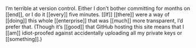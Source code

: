 I’m terrible at version control. Either I don’t bother committing for months on [[end]], or I do it [[every]] five minutes. [[If]] [[there]] were a way of [[doing]] this whole [[enterprise]] that was [[much]] more transparent, I’d prefer that. (Though it’s [[good]] that GitHub hosting this site means that I [[am]] idiot-proofed against accidentally uploading all my private keys or [[something]].)